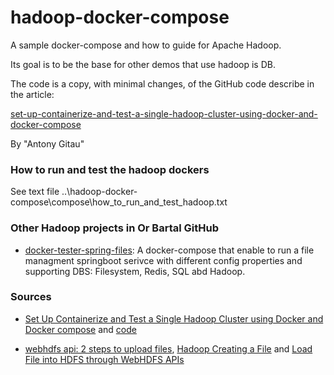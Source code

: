 # hadoop-docker-compose

A sample docker-compose and how to guide for Apache Hadoop.

Its goal is to be the base for other demos that use hadoop is DB.

The code is a copy, with minimal changes, of the GitHub code describe in the article:

[set-up-containerize-and-test-a-single-hadoop-cluster-using-docker-and-docker-compose](https://www.section.io/engineering-education/set-up-containerize-and-test-a-single-hadoop-cluster-using-docker-and-docker-compose/)

By "Antony Gitau"

### How to run and test the hadoop dockers
See text file ..\hadoop-docker-compose\compose\how_to_run_and_test_hadoop.txt

### Other Hadoop projects in Or Bartal GitHub
-  [docker-tester-spring-files](https://github.com/orbartal/docker-tester-spring-files):
A docker-compose that enable to run a file managment springboot serivce with different config properties and supporting DBS: Filesystem, Redis, SQL abd Hadoop. 

### Sources
- [Set Up Containerize and Test a Single Hadoop Cluster using Docker and Docker compose](https://www.section.io/engineering-education/set-up-containerize-and-test-a-single-hadoop-cluster-using-docker-and-docker-compose/) and [code](https://github.com/big-data-europe/docker-hadoop)

- [webhdfs api: 2 steps to upload files](https://hadoop.apache.org/docs/r1.0.4/webhdfs.html#FsURIvsHTTP_URL), [Hadoop Creating a File](https://hevodata.com/learn/webhdfs/) and [Load File into HDFS through WebHDFS APIs
](https://kontext.tech/article/460/load-file-into-hdfs-through-webhdfs-apis)
